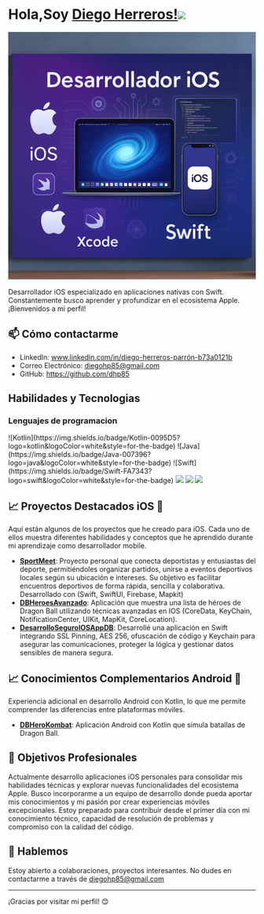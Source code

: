 # Hola,Soy [Diego Herreros!](https://www.youtube.com/channel/UCietjxpksncMdOUkycv5nqA)<img src="https://media.giphy.com/media/hvRJCLFzcasrR4ia7z/giphy.gif" width="25px">

<p align="center">
  <img src="https://github.com/dhp85/dhp85/blob/main/banner.png?raw=true" width="800"/>
</p>

Desarrollador iOS especializado en aplicaciones nativas con Swift. Constantemente busco aprender y profundizar en el ecosistema Apple. ¡Bienvenidos a mi perfil!

## 📫 Cómo contactarme

- LinkedIn: www.linkedin.com/in/diego-herreros-parrón-b73a0121b
- Correo Electrónico: diegohp85@gmail.com
- GitHub: https://github.com/dhp85

## Habilidades y Tecnologias
### Lenguajes de programacion
<span>
  ![Kotlin](https://img.shields.io/badge/Kotlin-0095D5?logo=kotlin&logoColor=white&style=for-the-badge)
![Java](https://img.shields.io/badge/Java-007396?logo=java&logoColor=white&style=for-the-badge)
![Swift](https://img.shields.io/badge/Swift-FA7343?logo=swift&logoColor=white&style=for-the-badge)
 <img src="https://img.shields.io/badge/HTML5-E34F26?style=for-the-badge&logo=html5&logoColor=white" /> 
 <img src="https://img.shields.io/badge/CSS3-1572B6?style=for-the-badge&logo=css3&logoColor=white" /> 
  <img src="https://img.shields.io/badge/SASS-hotpink.svg?style=for-the-badge&logo=SASS&logoColor=white" /> 
</span>
<br>

## 📈 Proyectos Destacados iOS 🍏

Aquí están algunos de los proyectos que he creado para iOS. Cada uno de ellos muestra diferentes habilidades y conceptos que he aprendido durante mi aprendizaje como desarrollador mobile.

- [**SportMeet**](https://github.com/dhp85/_SportMeet_Showcase.git): Proyecto personal que conecta deportistas y entusiastas del deporte, permitiéndoles organizar partidos, unirse a eventos deportivos locales según su ubicación e intereses. Su objetivo es facilitar encuentros deportivos de forma rápida, sencilla y colaborativa. Desarrollado con (Swift, SwiftUI, Firebase, Mapkit)
- [**DBHeroesAvanzado**](https://github.com/dhp85/DBHeroesAvanzado.git): Aplicación que muestra una lista de héroes de Dragon Ball utilizando técnicas avanzadas en IOS (CoreData, KeyChain, NotificationCenter, UIKit, MapKit, CoreLocation).
- [**DesarrolloSeguroIOSAppDB**](https://github.com/dhp85/DesarrolloSeguroIOSAppDB.git): Desarrollé una aplicación en Swift integrando SSL Pinning, AES 256, ofuscación de código y Keychain para asegurar las comunicaciones, proteger la lógica y gestionar datos sensibles de manera segura.


## 📈 Conocimientos Complementarios Android 🤖
Experiencia adicional en desarrollo Android con Kotlin, lo que me permite comprender las diferencias entre plataformas móviles.
- [**DBHeroKombat**](https://github.com/dhp85/DbHeroKombat.git): Aplicación Android con Kotlin que simula batallas de Dragon Ball.

## 🌟 Objetivos Profesionales

Actualmente desarrollo aplicaciones iOS personales para consolidar mis habilidades técnicas y explorar nuevas funcionalidades del ecosistema Apple. Busco incorporarme a un equipo de desarrollo donde pueda aportar mis conocimientos y mi pasión por crear experiencias móviles excepcionales. Estoy preparado para contribuir desde el primer día con mi conocimiento técnico, capacidad de resolución de problemas y compromiso con la calidad del código.

## 💬 Hablemos

Estoy abierto a colaboraciones, proyectos interesantes. No dudes en contactarme a través de diegohp85@gmail.com

---

¡Gracias por visitar mi perfil! 😊
